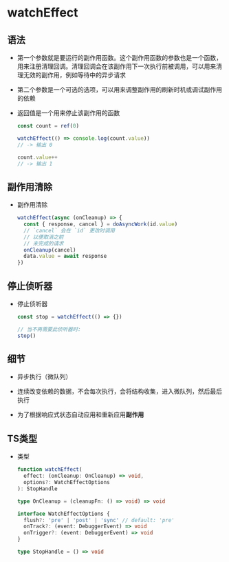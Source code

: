 # watchEffect

## 语法

  - 第一个参数就是要运行的副作用函数。这个副作用函数的参数也是一个函数，用来注册清理回调。清理回调会在该副作用下一次执行前被调用，可以用来清理无效的副作用，例如等待中的异步请求

  - 第二个参数是一个可选的选项，可以用来调整副作用的刷新时机或调试副作用的依赖

  - 返回值是一个用来停止该副作用的函数

    ```js
    const count = ref(0)

    watchEffect(() => console.log(count.value))
    // -> 输出 0

    count.value++
    // -> 输出 1
    ```

## 副作用清除

  - 副作用清除

    ```js
    watchEffect(async (onCleanup) => {
      const { response, cancel } = doAsyncWork(id.value)
      // `cancel` 会在 `id` 更改时调用
      // 以便取消之前
      // 未完成的请求
      onCleanup(cancel)
      data.value = await response
    })
    ```

## 停止侦听器

  - 停止侦听器

    ```js
    const stop = watchEffect(() => {})

    // 当不再需要此侦听器时:
    stop()
    ```

## 细节

  - 异步执行（微队列）

  - 连续改变依赖的数据，不会每次执行，会将结构收集，进入微队列，然后最后执行

  - 为了根据响应式状态自动应用和重新应用**副作用**

## TS类型

  - 类型

    ```typescript
    function watchEffect(
      effect: (onCleanup: OnCleanup) => void,
      options?: WatchEffectOptions
    ): StopHandle

    type OnCleanup = (cleanupFn: () => void) => void

    interface WatchEffectOptions {
      flush?: 'pre' | 'post' | 'sync' // default: 'pre'
      onTrack?: (event: DebuggerEvent) => void
      onTrigger?: (event: DebuggerEvent) => void
    }

    type StopHandle = () => void
    ```
